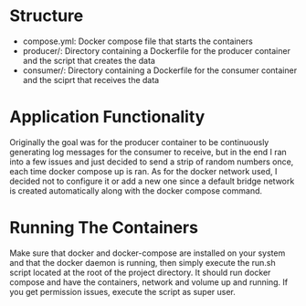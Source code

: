 # Structure
- compose.yml: Docker compose file that starts the containers
- producer/: Directory containing a Dockerfile for the producer 
             container and the script that creates the data
- consumer/: Directory containing a Dockerfile for the consumer 
             container and the sciprt that receives the data

# Application Functionality
Originally the goal was for the producer container to be
continuously generating log messages for the consumer to receive, 
but in the end I ran into a few issues and just decided to send 
a strip of random numbers once, each time docker compose up is
ran. As for the docker network used, I decided not to configure
it or add a new one since a default bridge network is created
automatically along with the docker compose command.

# Running The Containers
Make sure that docker and docker-compose are installed on your 
system and that the docker daemon is running, then simply execute 
the run.sh script located at the root of the project directory.
It should run docker compose and have the containers, network and
volume up and running. If you get permission issues, execute the
script as super user.
